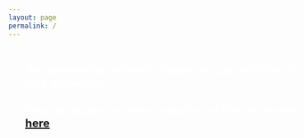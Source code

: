 ```yaml
---
layout: page
permalink: /
---
```


<div style='float:left;background-image: url("gfx/bg.jpg"); background-size: contains; width:100%;height:500px;color:white;padding:30px;font-size:20px;font-weight: bold;'>
  We are moving servers! Please excuse our limited web presence.<br><br>
  You can access a static snapshot of the old server <a href='UMBCS/' id='oldlink'>here</a>.
</div>